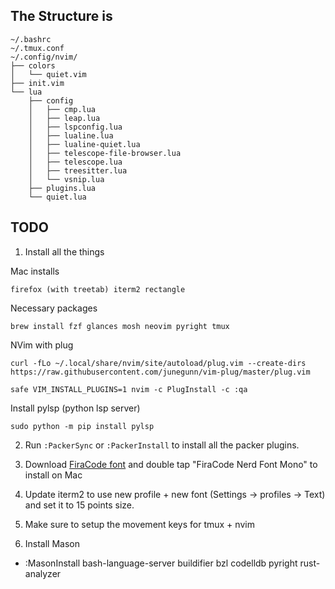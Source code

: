 ## The Structure is

```
~/.bashrc
~/.tmux.conf
~/.config/nvim/
├── colors
│   └── quiet.vim
├── init.vim
└── lua
    ├── config
    │   ├── cmp.lua
    │   ├── leap.lua
    │   ├── lspconfig.lua
    │   ├── lualine.lua
    │   ├── lualine-quiet.lua
    │   ├── telescope-file-browser.lua
    │   ├── telescope.lua
    │   ├── treesitter.lua
    │   └── vsnip.lua
    ├── plugins.lua
    └── quiet.lua
```

## TODO

1. Install all the things

Mac installs

```
firefox (with treetab) iterm2 rectangle
```

Necessary packages

```
brew install fzf glances mosh neovim pyright tmux
```

NVim with plug

```
curl -fLo ~/.local/share/nvim/site/autoload/plug.vim --create-dirs https://raw.githubusercontent.com/junegunn/vim-plug/master/plug.vim

safe VIM_INSTALL_PLUGINS=1 nvim -c PlugInstall -c :qa
```

Install pylsp (python lsp server)

```
sudo python -m pip install pylsp
```


2. Run `:PackerSync` or `:PackerInstall` to install all the packer plugins.

3. Download [FiraCode font](https://www.nerdfonts.com/font-downloads) and double tap "FiraCode Nerd Font Mono" to install on Mac

4. Update iterm2 to use new profile + new font (Settings -> profiles -> Text) and set it to 15 points size.

5. Make sure to setup the movement keys for tmux + nvim

6. Install Mason
  - :MasonInstall bash-language-server buildifier bzl codelldb pyright rust-analyzer   
